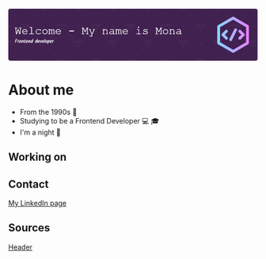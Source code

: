 ![Header](./github-header-image.png)

<!--
**Littlaa/Littlaa** is a ✨ _special_ ✨ repository because its `README.md` (this file) appears on your GitHub profile.

Here are some ideas to get you started:

- 🔭 I’m currently working on ...
- 🌱 I’m currently learning ...
- 👯 I’m looking to collaborate on ...
- 🤔 I’m looking for help with ...
- 💬 Ask me about ...
- 📫 How to reach me: ...
- 😄 Pronouns: ...
- ⚡ Fun fact: ...
-->

# About me

- From the 1990s :floppy_disk:
- Studying to be a Frontend Developer :computer: :mortar_board:
- I'm a night 🦉

## Working on

## Contact

[My LinkedIn page](http://www.linkedin.com/in/mona-dagsland-56ba85226)

## Sources

[Header](https://leviarista.github.io/github-profile-header-generator/)
